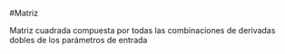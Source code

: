 #Matriz

Matriz cuadrada compuesta por todas las combinaciones de derivadas dobles de los parámetros de entrada